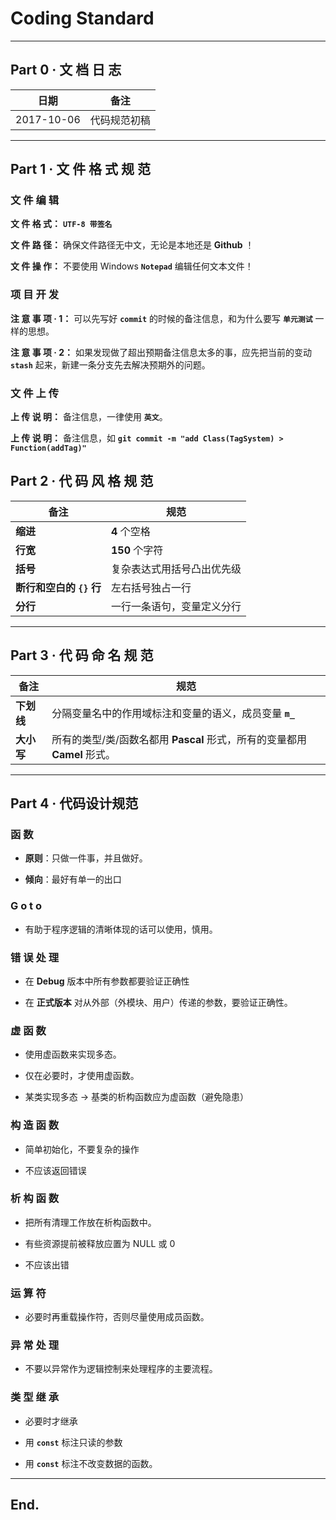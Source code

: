 ﻿# Coding Standard

---

## **Part 0 · 文 档 日 志**

| 日期         | 备注         |
| ------------ | ------------ |
| 2017-10-06   | 代码规范初稿 |


---

## **Part 1 · 文 件 格 式 规 范**

### **文 件 编 辑**

**文 件 格 式：** **`UTF-8 带签名`**

**文 件 路 径：** 确保文件路径无中文，无论是本地还是 **Github** ！

**文 件 操 作：** 不要使用 Windows **`Notepad`** 编辑任何文本文件！

### **项 目 开 发**

**注 意 事 项 · 1：** 可以先写好 **`commit`** 的时候的备注信息，和为什么要写 **`单元测试`** 一样的思想。

**注 意 事 项 · 2：** 如果发现做了超出预期备注信息太多的事，应先把当前的变动 **`stash`** 起来，新建一条分支先去解决预期外的问题。


### **文 件 上 传**

**上 传 说 明：** 备注信息，一律使用 **`英文`**。

**上 传 说 明：** 备注信息，如 **`git commit -m "add Class(TagSystem) > Function(addTag)"`**


## **Part 2 · 代 码 风 格 规 范**

| 备注            | 规范              |
| --------------- | ----------------- |
| **缩进**        | **4** 个空格      |
| **行宽**        | **150** 个字符    |
| **括号**        | 复杂表达式用括号凸出优先级  |
| **断行和空白的 `{}` 行** | 左右括号独占一行   |
| **分行**        | 一行一条语句，变量定义分行  |


---

## **Part 3 · 代 码 命 名 规 范**

| 备注            | 规范             |
| --------------- | ---------------- |
| **下划线** | 分隔变量名中的作用域标注和变量的语义，成员变量 **`m_`** |
| **大小写** | 所有的类型/类/函数名都用 **Pascal** 形式，所有的变量都用 **Camel**  形式。 |


---

## **Part 4 · 代码设计规范**

### **函 数**

- **原则**：只做一件事，并且做好。

- **倾向**：最好有单一的出口

### **G o t o**

- 有助于程序逻辑的清晰体现的话可以使用，慎用。

### **错 误 处 理**

- 在 **Debug** 版本中所有参数都要验证正确性

- 在 **正式版本** 对从外部（外模块、用户）传递的参数，要验证正确性。

### **虚 函 数**

- 使用虚函数来实现多态。

- 仅在必要时，才使用虚函数。

- 某类实现多态 -> 基类的析构函数应为虚函数（避免隐患）

### **构 造 函 数**

- 简单初始化，不要复杂的操作

- 不应该返回错误

### **析 构 函 数**

- 把所有清理工作放在析构函数中。

- 有些资源提前被释放应置为 NULL 或 0

- 不应该出错

### **运 算 符**

- 必要时再重载操作符，否则尽量使用成员函数。

### **异 常 处 理**

- 不要以异常作为逻辑控制来处理程序的主要流程。

### **类 型 继 承**

- 必要时才继承

- 用 **`const`** 标注只读的参数

- 用 **`const`** 标注不改变数据的函数。

---

## **End.**










